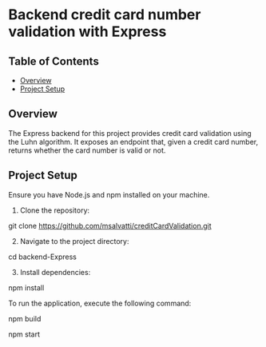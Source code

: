 # Backend credit card number validation with Express

## Table of Contents

- [Overview](#overview)
- [Project Setup](#project-setup)

## Overview

The Express backend for this project provides credit card validation using the Luhn algorithm. It exposes an endpoint that, given a credit card number, returns whether the card number is valid or not.

## Project Setup

Ensure you have Node.js and npm installed on your machine.

1. Clone the repository:

git clone https://github.com/msalvatti/creditCardValidation.git

2. Navigate to the project directory:

cd backend-Express

3. Install dependencies:

npm install

To run the application, execute the following command:

npm build

npm start